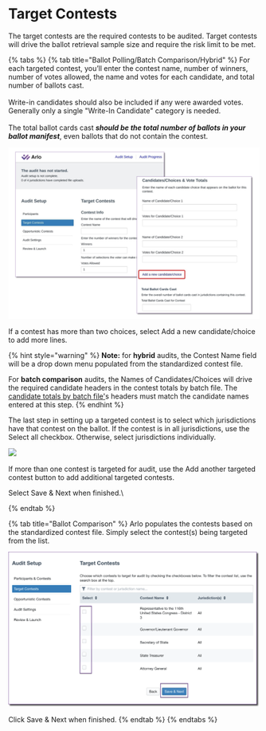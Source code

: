 # Target Contests

The target contests are the required contests to be audited.  Target contests will drive the ballot retrieval sample size and require the risk limit to be met.

{% tabs %}
{% tab title="Ballot Polling/Batch Comparison/Hybrid" %}
For each targeted contest, you’ll enter the contest name, number of winners, number of votes allowed, the name and votes for each candidate, and total number of ballots cast. \
\
Write-in candidates should also be included if any were awarded votes. Generally only a single "Write-In Candidate" category is needed.\
\
The total ballot cards cast _**should be the total number of ballots in your ballot manifest**_, even ballots that do not contain the contest.

![](<../../.gitbook/assets/image (78).png>)

If a contest has more than two choices, select Add a new candidate/choice to add more lines.

{% hint style="warning" %}
**Note:** for **hybrid** audits, the Contest Name field will be a drop down menu populated from the standardized contest file. &#x20;

For **batch comparison** audits, the Names of Candidates/Choices will drive the required candidate headers in the contest totals by batch file. The [candidate totals by batch file'](../../jurisdiction-manager/pre-audit-file-uploads/candidate-totals-by-batch.md)s headers must match the candidate names entered at this step.
{% endhint %}

The last step in setting up a targeted contest is to select which jurisdictions have that contest on the ballot. If the contest is in all jurisdictions, use the Select all checkbox. Otherwise, select jurisdictions individually.

![](https://lh6.googleusercontent.com/kxYPECHnVaoPQCPsYkt9acQOkKcigGtNWr9p1GDtWfmHw9GSKr8jxCP\_wWGDUpAfGa2Dm1yDR21MY4u9RaUmSlCAtUqngCEqEdfNPfTul7EdDF9\_BF\_J2mzhyvRW-CFjNunW-shK)

If more than one contest is targeted for audit, use the Add another targeted contest button to add additional targeted contests.

Select Save & Next when finished.\

{% endtab %}

{% tab title="Ballot Comparison" %}
Arlo populates the contests based on the standardized contest file. Simply select the contest(s) being targeted from the list.

![](<../../.gitbook/assets/image (40).png>)

Click Save & Next when finished.
{% endtab %}
{% endtabs %}
